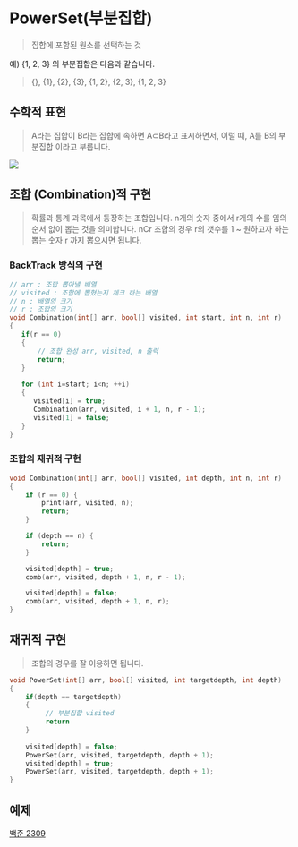 # PowerSet(부분집합)

> 집합에 포함된 원소를 선택하는 것

예) {1, 2, 3} 의 부분집합은 다음과 같습니다. 
> {}, {1}, {2}, {3}, {1, 2}, {2, 3}, {1, 2, 3}


## 수학적 표현
> A라는 집합이 B라는 집합에 속하면 A⊂B라고 표시하면서, 이럴 때, A를 B의 부분집합 이라고 부릅니다.

<img style="-webkit-user-select: none;margin: auto;" src="https://postfiles.pstatic.net/MjAxODAxMDNfOTgg/MDAxNTE0OTQ5ODM1Njg5.D3SgZFgGzANz3bz4otERDumQqD774dfKOklrmBz7BG4g.azZYlQkhIm5K9pt-_hi7h99sTByO3hWC0ND-PfFwjPcg.PNG.junhyuk7272/%EB%B6%80%EB%B6%84%EC%A7%91%ED%95%A9.png?type=w1">

## 조합 (Combination)적 구현
> 확률과 통계 과목에서 등장하는 조합입니다. n개의 숫자 중에서 r개의 수를 임의 순서 없이 뽑는 것을 의미합니다. nCr
> 조합의 경우 r의 갯수를 1 ~ 원하고자 하는 뽑는 숫자 r 까지 뽑으시면 됩니다.


### BackTrack 방식의 구현 


```cpp
// arr : 조합 뽑아낼 배열 
// visited : 조합에 뽑혔는지 체크 하는 배열 
// n : 배열의 크기
// r : 조합의 크기
void Combination(int[] arr, bool[] visited, int start, int n, int r)
{
   if(r == 0)
   {
       // 조합 완성 arr, visited, n 출력
       return;
   }
   
   for (int i=start; i<n; ++i)
   {
      visited[i] = true;
      Combination(arr, visited, i + 1, n, r - 1);
      visited[1] = false;
   }
}
```

### 조합의 재귀적 구현 

```cpp
void Combination(int[] arr, bool[] visited, int depth, int n, int r) 
{
    if (r == 0) {
        print(arr, visited, n);
        return;
    }

    if (depth == n) {
        return;
    }

    visited[depth] = true;
    comb(arr, visited, depth + 1, n, r - 1);

    visited[depth] = false;
    comb(arr, visited, depth + 1, n, r);
}
```


## 재귀적 구현

> 조합의 경우를 잘 이용하면 됩니다.

```cpp
void PowerSet(int[] arr, bool[] visited, int targetdepth, int depth)
{
    if(depth == targetdepth)
    {
         // 부분집합 visited 
         return
    }
    
    visited[depth] = false;
    PowerSet(arr, visited, targetdepth, depth + 1);
    visited[depth] = true;
    PowerSet(arr, visited, targetdepth, depth + 1);
}
```


## 예제

[백준 2309](https://www.acmicpc.net/problem/2309)
